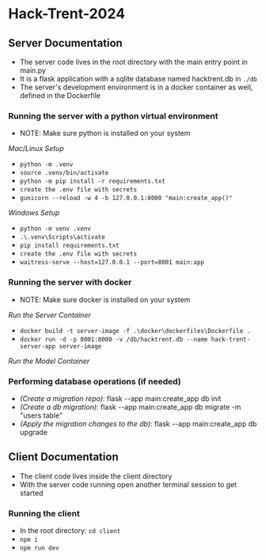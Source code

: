# Hack-Trent-2024

## Server Documentation

* The server code lives in the root directory with the main entry point in main.py
* It is a flask application with a sqlite database named hacktrent.db in `./db`
* The server's development environment is in a docker container as well, defined in the Dockerfile

### Running the server with a python virtual environment

* NOTE: Make sure python is installed on your system

*Mac/Linux Setup*

- `python -m .venv`
- `source .venv/bin/activate`
- `python -m pip install -r requirements.txt`
- `create the .env file with secrets`
- `gunicorn --reload -w 4 -b 127.0.0.1:8000 "main:create_app()"`

*Windows Setup*

- `python -m venv .venv`
- `.\.venv\Scripts\activate`
- `pip install requirements.txt`
- `create the .env file with secrets`
- `waitress-serve --host=127.0.0.1 --port=8001 main:app`

### Running the server with docker

* NOTE: Make sure docker is installed on your system

*Run the Server Container*

- `docker build -t server-image -f .\docker\dockerfiles\Dockerfile .`
- `docker run -d -p 8001:8000 -v /db/hacktrent.db --name hack-trent-server-app server-image`

*Run the Model Container*

### Performing database operations (if needed)

- *(Create a migration repo)*: flask --app main:create_app db init
- *(Create a db migration)*: flask --app main:create_app db migrate -m "users table"
- *(Apply the migration changes to the db)*: flask --app main:create_app db upgrade

## Client Documentation

* The client code lives inside the client directory
* With the server code running open another terminal session to get started

### Running the client

- In the root directory: `cd client`
- `npm i`
- `npm run dev`